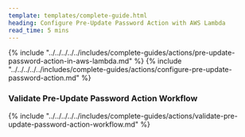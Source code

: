 ```yaml
---
template: templates/complete-guide.html
heading: Configure Pre-Update Password Action with AWS Lambda
read_time: 5 mins
---
```


{% include "../../../../../includes/complete-guides/actions/pre-update-password-action-in-aws-lambda.md" %}
{% include "../../../../../includes/complete-guides/actions/configure-pre-update-password-action.md" %}

### Validate Pre-Update Password Action Workflow

{% include "../../../../../includes/complete-guides/actions/validate-pre-update-password-action-workflow.md" %}
